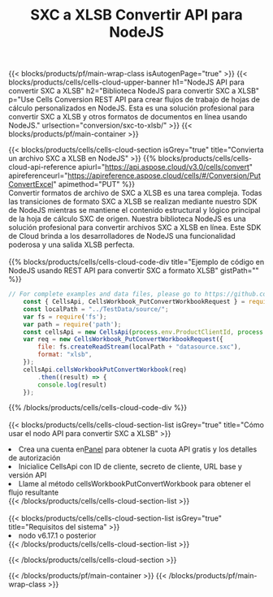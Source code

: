 ﻿---
title:  SXC a XLSB Convertir API para NodeJS
description:  Usando Aspose.Cells Cloud SDK para NodeJS para convertir un archivo de formato SXC a un archivo de formato XLSB.
url: /es/nodejs/conversion/sxc-to-xlsb/
---
{{< blocks/products/pf/main-wrap-class isAutogenPage="true" >}}
{{< blocks/products/cells/cells-cloud-upper-banner h1="NodeJS API para convertir SXC a XLSB" h2="Biblioteca NodeJS para convertir SXC a XLSB" p="Use Cells Conversion REST API para crear flujos de trabajo de hojas de cálculo personalizados en NodeJS. Esta es una solución profesional para convertir SXC a XLSB y otros formatos de documentos en línea usando NodeJS." urlsection="conversion/sxc-to-xlsb/" >}}
{{< blocks/products/pf/main-container >}}

{{< blocks/products/cells/cells-cloud-section isGrey="true" title="Convierta un archivo SXC a XLSB en NodeJS" >}}
{{% blocks/products/cells/cells-cloud-api-reference apiurl="https://api.aspose.cloud/v3.0/cells/convert" apireferenceurl="https://apireference.aspose.cloud/cells/#/Conversion/PutConvertExcel" apimethod="PUT" %}}
<br/>
Convertir formatos de archivo de SXC a XLSB es una tarea compleja. Todas las transiciones de formato SXC a XLSB se realizan mediante nuestro SDK de NodeJS mientras se mantiene el contenido estructural y lógico principal de la hoja de cálculo SXC de origen. Nuestra biblioteca NodeJS es una solución profesional para convertir archivos SXC a XLSB en línea. Este SDK de Cloud brinda a los desarrolladores de NodeJS una funcionalidad poderosa y una salida XLSB perfecta.
<br/>
<br/>
{{% blocks/products/cells/cells-cloud-code-div title="Ejemplo de código en NodeJS usando REST API para convertir SXC a formato XLSB" gistPath="" %}}
 
```js
// For complete examples and data files, please go to https://github.com/aspose-cells-cloud/aspose-cells-cloud-node/
    const { CellsApi, CellsWorkbook_PutConvertWorkbookRequest } = require("asposecellscloud");
    const localPath = "../TestData/source/";
    var fs = require('fs');
    var path = require('path');
    const cellsApi = new CellsApi(process.env.ProductClientId, process.env.ProductClientSecret);
    var req = new CellsWorkbook_PutConvertWorkbookRequest({
        file: fs.createReadStream(localPath + "datasource.sxc"),
        format: "xlsb",
    });
    cellsApi.cellsWorkbookPutConvertWorkbook(req)
        .then((result) => {
        console.log(result)
    });
```
 
{{% /blocks/products/cells/cells-cloud-code-div %}}
<br/>
<br/>
{{< blocks/products/cells/cells-cloud-section-list isGrey="true" title="Cómo usar el nodo API para convertir SXC a XLSB" >}}
<li> Crea una cuenta en<a href="https://dashboard.aspose.cloud/">Panel</a> para obtener la cuota API gratis y los detalles de autorización</li>
<li>Inicialice CellsApi con ID de cliente, secreto de cliente, URL base y versión API</li>
<li>Llame al método cellsWorkbookPutConvertWorkbook para obtener el flujo resultante</li>
{{< /blocks/products/cells/cells-cloud-section-list >}}
<br/>
<br/>
{{< blocks/products/cells/cells-cloud-section-list isGrey="true" title="Requisitos del sistema" >}}
<li>nodo v6.17.1 o posterior</li>
{{< /blocks/products/cells/cells-cloud-section-list >}}

{{< /blocks/products/cells/cells-cloud-section >}}

{{< /blocks/products/pf/main-container >}}
{{< /blocks/products/pf/main-wrap-class >}}
